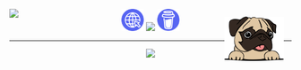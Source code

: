 <p class="top-holder" align="center" dir="auto" style="position: relative;">
  <img class="banner "src="https://capsule-render.vercel.app/api?type=waving&height=200&color=gradient&customColorList=30&text=Jefe%20the%20Pug&fontColor=ffffff&fontSize=90&rotate=2&fontAlignY=35" style="position: absolute; top: 0; left: 0;"/>
  <img class="logo" src="jefe.svg" height="80" style="position: absolute; top: 1em; right: 1em;"
</p>

<p align="center" dir="auto">
  <a href="https://jefethepug.github.io/portfolioSite/" target="_blank" style="text-decoration: none;">
    <img src="website.svg" height="40"/>
  </a>
  <a href="https://discord.com/users/609283782897303554" target="_blank" style="text-decoration: none;">
    <img src="https://www.svgrepo.com/show/331368/discord-v2.svg" height="40"/>
  </a>
  <a href="https://buymeacoffee.com/jefethepug" target="_blank" style="text-decoration: none;">
    <img src="coffee.svg" height="40"/>
  </a>
</p>
<hr/>

<p align="center" dir="auto">
  <img src="https://capsule-render.vercel.app/api?type=waving&height=85&color=0:A5FECB,50:20BDFF,100:5433FF&reversal=false&section=footer"/>
</p>

